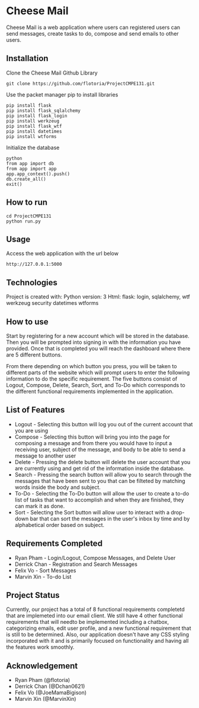 # Cheese Mail
Cheese Mail is a web application where users can registered users can send messages, create tasks to do, compose and send emails to other users. 

## Installation
Clone the Cheese Mail Github Library
```
git clone https://github.com/flotoria/ProjectCMPE131.git
```

Use the packet manager pip to install libraries
```
pip install flask
pip install flask_sqlalchemy
pip install flask_login
pip install werkzeug
pip install flask_wtf
pip install datetimes
pip install wtforms
```

Initialize the database
``` 
python
from app import db
from app import app
app.app_context().push()
db.create_all()
exit()
``` 
## How to run
```
cd ProjectCMPE131
python run.py
```

## Usage
Access the web application with the url below
```
http://127.0.0.1:5000
```
## Technologies
Project is created with:
Python version: 3
Html:
flask: login, sqlalchemy, wtf
werkzeug security
datetimes
wtforms

## How to use
Start by registering for a new account which will be stored in the database. Then you will be prompted into signing in with the information you have provided. Once that is completed you will reach the dashboard where there are 5 different buttons.


From there depending on which button you press, you will be taken to different parts of the website which will prompt users to enter the following information to do the specific requirement. The five buttons consist of Logout, Compose, Delete, Search, Sort, and To-Do which corresponds to the different functional requirements implemented in the application.

## List of Features
- Logout - Selecting this button will log you out of the current account that you are using
- Compose - Selecting this button will bring you into the page for composing a message and from there you would have to input a receiving user, subject of the message, and body to be able to send a message to another user
- Delete - Pressing the delete button will delete the user account that you are currently using and get rid of the information inside the database. 
- Search - Pressing the search button will allow you to search through the messages that have been sent to you that can be filteted by matching words inside the body and subject. 
- To-Do - Selecting the To-Do button will allow the user to create a to-do list of tasks that want to accomplish and when they are finished, they can mark it as done.
- Sort - Selecting the Sort button will allow user to interact with a drop-down bar that can sort the messages in the user's inbox by time and by alphabetical order based on subject. 

## Requirements Completed 
- Ryan Pham - Login/Logout, Compose Messages, and Delete User
- Derrick Chan - Registration and Search Messages
- Felix Vo - Sort Messages
- Marvin Xin - To-do List

## Project Status
Currently, our project has a total of 8 functional requirements completetd that are implemeted into our email client. We still have 4 other functional requirements that will needto be implemented including a chatbox, categorizing emails, edit user profile, and a new functional requirement that is still to be determined. Also, our application doesn't have any CSS styling incorporated with it and is primarily focused on functionality and having all the features work smoothly. 

## Acknowledgement
- Ryan Pham (@flotoria)
- Derrick Chan (@Dchan0621)
- Felix Vo (@JoeMamaBigison)
- Marvin Xin (@MarvinXin)

